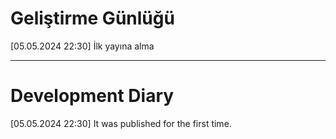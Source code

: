 # Geliştirme Günlüğü

[05.05.2024 22:30]
İlk yayına alma 


---

# Development Diary

[05.05.2024 22:30]
It was published for the first time.
